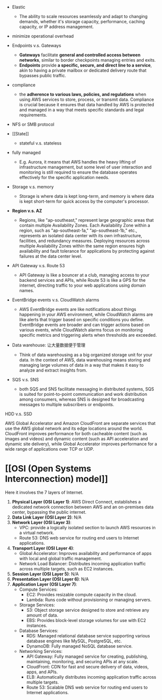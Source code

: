 - Elastic
	- The ability to scale resources seamlessly and adapt to changing demands, whether it's storage capacity, performance, caching capacity, or IP address management.

- minimize operational overhead

- Endpoints v.s. Gateways
	- **Gateways** facilitate **general and controlled access between networks**, similar to border checkpoints managing entries and exits.
	- **Endpoints** provide **a specific, secure, and direct line to a service**, akin to having a private mailbox or dedicated delivery route that bypasses public traffic.

- compliance
	- the **adherence to various laws, policies, and regulations** when using AWS services to store, process, or transmit data. Compliance is crucial because it ensures that data handled by AWS is protected and managed in a way that meets specific standards and legal requirements.

- NFS or SMB protocol


- [[State]]
	- stateful v.s. stateless

- fully managed
	- E.g. Aurora, it means that AWS handles the heavy lifting of infrastructure management, but some level of user interaction and monitoring is still required to ensure the database operates effectively for the specific application needs.

- Storage v.s. memory
	- Storage is where data is kept long-term, and memory is where data is kept short-term for quick access by the computer's processor.

- **Region v.s. AZ**
	- Regions, like "ap-southeast," represent large geographic areas that contain multiple Availability Zones. Each Availability Zone within a region, such as "ap-southeast-1a," "ap-southeast-1b," etc., represents an isolated data center with its own infrastructure, facilities, and redundancy measures. Deploying resources across multiple Availability Zones within the same region ensures high availability and fault tolerance for applications by protecting against failures at the data center level.

- API Gateway v.s. Route 53
	- API Gateway is like a bouncer at a club, managing access to your backend services and APIs, while Route 53 is like a GPS for the internet, directing traffic to your web applications using domain names.

- EventBridge events v.s. CloudWatch alarms
	- AWS EventBridge events are like notifications about things happening in your AWS environment, while CloudWatch alarms are like alerts that trigger based on specific conditions you define. EventBridge events are broader and can trigger actions based on various events, while CloudWatch alarms focus on monitoring specific metrics and triggering alerts when thresholds are exceeded.

- Data warehouse: 让大量数据便于管理
	- Think of data warehousing as a big organized storage unit for your data. In the context of AWS, data warehousing means storing and managing large volumes of data in a way that makes it easy to analyze and extract insights from.

- SQS v.s. SNS
	- both SQS and SNS facilitate messaging in distributed systems, SQS is suited for point-to-point communication and work distribution among consumers, whereas SNS is designed for broadcasting messages to multiple subscribers or endpoints.

HDD v.s. SSD

AWS Global Accelerator and Amazon CloudFront are separate services that use the AWS global network and its edge locations around the world. CloudFront improves performance for both cacheable content (such as images and videos) and dynamic content (such as API acceleration and dynamic site delivery), while Global Accelerator improves performance for a wide range of applications over TCP or UDP.


# [[OSI (Open Systems Interconnection) model]]
Here it involves the 7 layers of Internet.
1. **Physical Layer (OSI Layer 1)**: AWS Direct Connect, establishes a dedicated network connection between AWS and an on-premises data center, bypassing the public internet.
2. **Data Link Layer (OSI Layer 2)**: N/A
3. **Network Layer (OSI Layer 3)**: 
	- VPC: provide a logically isolated section to launch AWS resources in a virtual network.
	- Route 53: DNS web service for routing end users to Internet applications.
4. **Transport Layer (OSI Layer 4)**:
    - Global Accelerator: Improves availability and performance of apps with local and global traffic management.
	- Network Load Balancer: Distributes incoming application traffic across multiple targets, such as EC2 instances.
5. **Session Layer (OSI Layer 5)**: N/A
6. **Presentation Layer (OSI Layer 6)**: N/A
7. **Application Layer (OSI Layer 7)**:
    - Compute Services:
	    - EC2: Provides resizable compute capacity in the cloud.
	    - Lambda: Runs code without provisioning or managing servers.
	- Storage Services:
	    - S3: Object storage service designed to store and retrieve any amount of data.
	    - EBS: Provides block-level storage volumes for use with EC2 instances.
	- Database Services:
	    - RDS: Managed relational database service supporting various database engines like MySQL, PostgreSQL, etc.
	    - DynamoDB: Fully managed NoSQL database service.
	- Networking Services:
	    - API Gateway: Fully managed service for creating, publishing, maintaining, monitoring, and securing APIs at any scale.
	    - CloudFront: CDN for fast and secure delivery of data, videos, apps, and APIs.
	    - ELB: Automatically distributes incoming application traffic across multiple targets.
	    - Route 53: Scalable DNS web service for routing end users to Internet applications.

